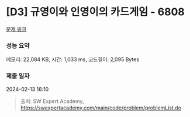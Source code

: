 # [D3] 규영이와 인영이의 카드게임 - 6808 

[문제 링크](https://swexpertacademy.com/main/code/problem/problemDetail.do?contestProbId=AWgv9va6HnkDFAW0) 

### 성능 요약

메모리: 22,084 KB, 시간: 1,033 ms, 코드길이: 2,095 Bytes

### 제출 일자

2024-02-13 16:10



> 출처: SW Expert Academy, https://swexpertacademy.com/main/code/problem/problemList.do